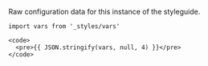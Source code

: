
Raw configuration data for this instance of the styleguide.

```vue
import vars from '_styles/vars'

<code>
  <pre>{{ JSON.stringify(vars, null, 4) }}</pre>
</code>
```
